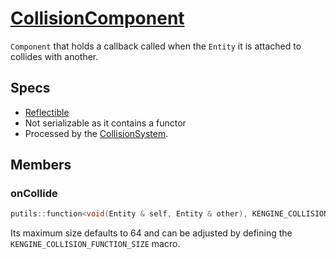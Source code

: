 # [CollisionComponent](CollisionComponent.hpp)

`Component` that holds a callback called when the `Entity` it is attached to collides with another.


## Specs

* [Reflectible](https://github.com/phisko/putils/blob/master/reflection.md)
* Not serializable as it contains a functor
* Processed by the [CollisionSystem](../../systems/CollisionSystem.md).

## Members

### onCollide

```cpp
putils::function<void(Entity & self, Entity & other), KENGINE_COLLISION_FUNCTION_SIZE> onCollide;
```

Its maximum size defaults to 64 and can be adjusted by defining the `KENGINE_COLLISION_FUNCTION_SIZE` macro.